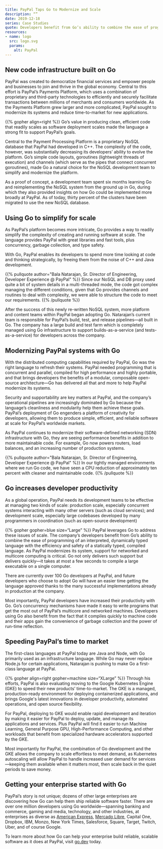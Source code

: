```yaml
---
title: PayPal Taps Go to Modernize and Scale
description: “”
date: 2019-12-18
series: Case Studies
quote: Developers benefit from Go’s ability to combine the ease of programming of an interpreted, dynamically typed language with the efficiency and safety of a statically typed, compiled language.
resources:
- name: logo
  src: logo.svg
  params:
    alt: PayPal
---
```


## New code infrastructure built on Go

PayPal was created to democratize financial services and empower people and businesses to join and thrive in the global economy. Central to this effort is PayPal’s Payments Platform, which uses a combination of proprietary and third-party technologies to efficiently and securely facilitate transactions between millions of merchants and consumers worldwide. As the Payments Platform grew larger and more complicated, PayPal sought to modernize its systems and reduce time-to-market for new applications.

{{% gopher align=right %}}
Go’s value in producing clean, efficient code that readily scales as software deployment scales made the language a strong fit to support PayPal’s goals.

Central to the Payment Processing Platform is a proprietary NoSQL database that PayPal had developed in C++. The complexity of the code, however, was substantially decreasing its developers’ ability to evolve the platform. Go’s simple code layouts, goroutines (lightweight threads of execution) and channels (which serve as the pipes that connect concurrent goroutines), made Go a natural choice for the NoSQL development team to simplify and modernize the platform.
 
As a proof of concept, a development team spent six months learning Go and reimplementing the NoSQL system from the ground up in Go, during which they also provided insights on how Go could be implemented more broadly at PayPal. As of today, thirty percent of the clusters have been migrated to use the new NoSQL database.


## Using Go to simplify for scale

As PayPal’s platform becomes more intricate, Go provides a way to readily simplify the complexity of creating and running software at scale. The language provides PayPal with great libraries and fast tools, plus concurrency, garbage collection, and type safety.
 
With Go, PayPal enables its developers to spend more time looking at code and thinking strategically, by freeing them from the noise of C++ and Java development.

{{% pullquote author="Bala Natarajan, Sr. Director of Engineering, Developer Experience @ PayPal" %}}
Since our NoSQL and DB proxy used quite a bit of system details in a multi-threaded mode, the code got complex managing the different conditions, given that Go provides channels and routines to deal with complexity, we were able to structure the code to meet our requirements.
{{% /pullquote %}}
 
After the success of this newly re-written NoSQL system, more platform and content teams within PayPal began adopting Go. Natarajan’s current team is responsible for PayPal’s build, test, and release pipelines—all built in Go. The company has a large build and test farm which is completely managed using Go infrastructure to support builds-as-a-service (and tests-as-a-service) for developers across the company.

## Modernizing PayPal systems with Go

With the distributed computing capabilities required by PayPal, Go was the right language to refresh their systems. PayPal needed programming that is concurrent and parallel, compiled for high performance and highly portable, and that brings developers the benefits of a modular, composable open-source architecture—Go has delivered all that and more to help PayPal modernize its systems.

Security and supportability are key matters at PayPal, and the company’s operational pipelines are increasingly dominated by Go because the language’s cleanliness and modularity help them achieve these goals. PayPal’s deployment of Go engenders a platform of creativity for developers, allowing them to produce simple, efficient, and reliable software at scale for PayPal’s worldwide markets.
 
As PayPal continues to modernize their software-defined networking (SDN) infrastructure with Go, they are seeing performance benefits in addition to more maintainable code. For example, Go now powers routers, load balances, and an increasing number of production systems.

{{% pullquote author="Bala Natarajan, Sr. Director of Engineering, Developer Experience @ PayPal" %}}
In our tightly managed environments where we run Go code, we have seen a CPU reduction of approximately ten percent with cleaner and maintainable code.
{{% /pullquote %}}

## Go increases developer productivity

As a global operation, PayPal needs its development teams to be effective at managing two kinds of scale: production scale, especially concurrent systems interacting with many other servers (such as cloud services); and development scale, especially large codebases developed by many programmers in coordination (such as open-source development)

{{% gopher gopher=blue size=“Large” %}}
PayPal leverages Go to address these issues of scale. The company’s developers benefit from Go’s ability to combine the ease of programming of an interpreted, dynamically typed language with the efficiency and safety of a statically typed, compiled language. As PayPal modernizes its system, support for networked and multicore computing is critical. Go not only delivers such support but delivers quickly—it takes at most a few seconds to compile a large executable on a single computer.
 
There are currently over 100 Go developers at PayPal, and future developers who choose to adopt Go will have an easier time getting the language approved thanks to the many successful implementations already in production at the company.
 
Most importantly, PayPal developers have increased their productivity with Go. Go’s concurrency mechanisms have made it easy to write programs that get the most out of PayPal’s multicore and networked machines. Developers using Go also benefit from the fact that it compiles quickly to machine code and their apps gain the convenience of garbage collection and the power of run-time reflection.

## Speeding PayPal’s time to market

The first-class languages at PayPal today are Java and Node, with Go primarily used as an infrastructure language. While Go may never replace Node.js for certain applications, Natarajan is pushing to make Go a first-class language at PayPal.
 
{{% gopher align=right gopher=machine size=“XLarge” %}}
Through his efforts, PayPal is also evaluating moving to the Google Kubernetes Engine (GKE) to speed their new products’ time-to-market. The GKE is a managed, production-ready environment for deploying containerized applications, and brings Google's latest innovations in developer productivity, automated operations, and open source flexibility.

For PayPal, deploying to GKE would enable rapid development and iteration by making it easier for PayPal to deploy, update, and manage its applications and services. Plus PayPal will find it easier to run Machine Learning, General Purpose GPU, High-Performance Computing, and other workloads that benefit from specialized hardware accelerators supported by the GKE.
 
Most importantly for PayPal, the combination of Go development and the GKE allows the company to scale effortless to meet demand, as Kubernetes autoscaling will allow PayPal to handle increased user demand for services—keeping them available when it matters most, then scale back in the quiet periods to save money.


## Getting your enterprise started with Go

PayPal’s story is not unique; dozens of other large enterprises are discovering how Go can help them ship reliable software faster. There are over one million developers using Go worldwide—spanning banking and commerce, gaming and media, technology, and other industries, at enterprises as diverse as [American Express](https://go.dev/solutions/americanexpress), [Mercado Libre](https://go.dev/solutions/mercadolibre), Capital One, Dropbox, IBM, Monzo, New York Times, Salesforce, Square, Target, Twitch, Uber, and of course Google.
 
To learn more about how Go can help your enterprise build reliable, scalable software as it does at PayPal, visit [go.dev](https://go.dev) today.
